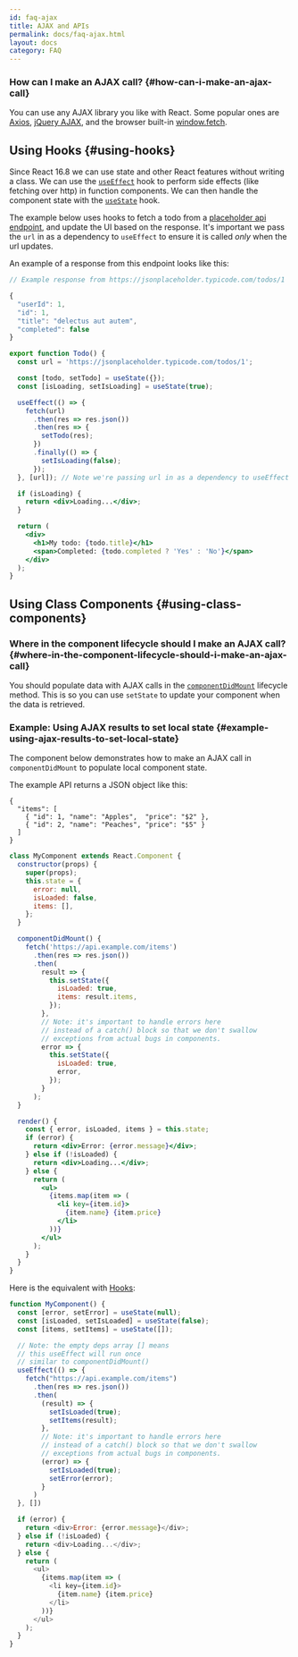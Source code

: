 ```yaml
---
id: faq-ajax
title: AJAX and APIs
permalink: docs/faq-ajax.html
layout: docs
category: FAQ
---
```


### How can I make an AJAX call? {#how-can-i-make-an-ajax-call}

You can use any AJAX library you like with React. Some popular ones are [Axios](https://github.com/axios/axios), [jQuery AJAX](https://api.jquery.com/jQuery.ajax/), and the browser built-in [window.fetch](https://developer.mozilla.org/en-US/docs/Web/API/Fetch_API).

## Using Hooks {#using-hooks}

Since React 16.8 we can use state and other React features without writing a class.
We can use the [`useEffect`](/docs/hooks-effect.html) hook to perform side effects (like fetching over http) in function components. We can then handle the component state with
the [`useState`](/docs/hooks-state.html) hook.

The example below uses hooks to fetch a todo from a [placeholder api endpoint](https://jsonplaceholder.typicode.com/), and update the UI based on the response. It's important we pass the `url` in as a dependency to `useEffect` to ensure it is called _only_ when the url updates.

An example of a response from this endpoint looks like this:

```js
// Example response from https://jsonplaceholder.typicode.com/todos/1

{
  "userId": 1,
  "id": 1,
  "title": "delectus aut autem",
  "completed": false
}
```

```jsx
export function Todo() {
  const url = 'https://jsonplaceholder.typicode.com/todos/1';

  const [todo, setTodo] = useState({});
  const [isLoading, setIsLoading] = useState(true);

  useEffect(() => {
    fetch(url)
      .then(res => res.json())
      .then(res => {
        setTodo(res);
      })
      .finally(() => {
        setIsLoading(false);
      });
  }, [url]); // Note we're passing url in as a dependency to useEffect

  if (isLoading) {
    return <div>Loading...</div>;
  }

  return (
    <div>
      <h1>My todo: {todo.title}</h1>
      <span>Completed: {todo.completed ? 'Yes' : 'No'}</span>
    </div>
  );
}
```

## Using Class Components {#using-class-components}

### Where in the component lifecycle should I make an AJAX call? {#where-in-the-component-lifecycle-should-i-make-an-ajax-call}

You should populate data with AJAX calls in the [`componentDidMount`](/docs/react-component.html#mounting) lifecycle method. This is so you can use `setState` to update your component when the data is retrieved.

### Example: Using AJAX results to set local state {#example-using-ajax-results-to-set-local-state}

The component below demonstrates how to make an AJAX call in `componentDidMount` to populate local component state.

The example API returns a JSON object like this:

```
{
  "items": [
    { "id": 1, "name": "Apples",  "price": "$2" },
    { "id": 2, "name": "Peaches", "price": "$5" }
  ]
}
```

```jsx
class MyComponent extends React.Component {
  constructor(props) {
    super(props);
    this.state = {
      error: null,
      isLoaded: false,
      items: [],
    };
  }

  componentDidMount() {
    fetch('https://api.example.com/items')
      .then(res => res.json())
      .then(
        result => {
          this.setState({
            isLoaded: true,
            items: result.items,
          });
        },
        // Note: it's important to handle errors here
        // instead of a catch() block so that we don't swallow
        // exceptions from actual bugs in components.
        error => {
          this.setState({
            isLoaded: true,
            error,
          });
        }
      );
  }

  render() {
    const { error, isLoaded, items } = this.state;
    if (error) {
      return <div>Error: {error.message}</div>;
    } else if (!isLoaded) {
      return <div>Loading...</div>;
    } else {
      return (
        <ul>
          {items.map(item => (
            <li key={item.id}>
              {item.name} {item.price}
            </li>
          ))}
        </ul>
      );
    }
  }
}
```

Here is the equivalent with [Hooks](https://reactjs.org/docs/hooks-intro.html): 

```js
function MyComponent() {
  const [error, setError] = useState(null);
  const [isLoaded, setIsLoaded] = useState(false);
  const [items, setItems] = useState([]);

  // Note: the empty deps array [] means
  // this useEffect will run once
  // similar to componentDidMount()
  useEffect(() => {
    fetch("https://api.example.com/items")
      .then(res => res.json())
      .then(
        (result) => {
          setIsLoaded(true);
          setItems(result);
        },
        // Note: it's important to handle errors here
        // instead of a catch() block so that we don't swallow
        // exceptions from actual bugs in components.
        (error) => {
          setIsLoaded(true);
          setError(error);
        }
      )
  }, [])

  if (error) {
    return <div>Error: {error.message}</div>;
  } else if (!isLoaded) {
    return <div>Loading...</div>;
  } else {
    return (
      <ul>
        {items.map(item => (
          <li key={item.id}>
            {item.name} {item.price}
          </li>
        ))}
      </ul>
    );
  }
}
```
